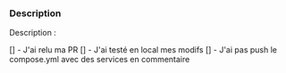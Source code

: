 ### Description
Description :

[] - J'ai relu ma PR
[] - J'ai testé en local mes modifs
[] - J'ai pas push le compose.yml avec des services en commentaire